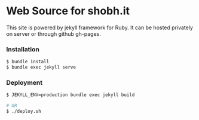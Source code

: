 # Web Source for shobh.it

This site is powered by jekyll framework for Ruby. It can be hosted privately on server or through github gh-pages.

### Installation

```bash
$ bundle install
$ bundle exec jekyll serve
```

### Deployment

```bash
$ JEKYLL_ENV=production bundle exec jekyll build 

# OR 
$ ./deploy.sh
```
